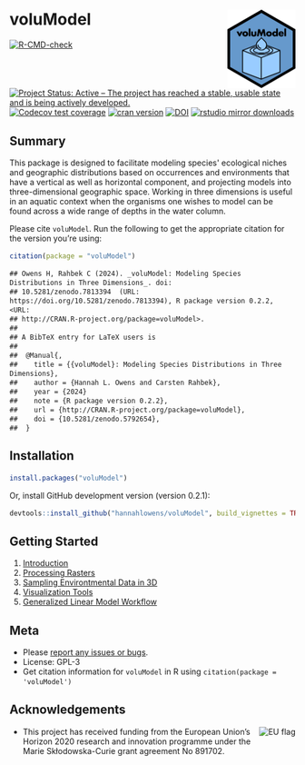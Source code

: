 # voluModel <img src="man/figures/logo.png" align="right" height="138" />

<!-- badges: start -->

[![R-CMD-check](https://github.com/hannahlowens/voluModel/workflows/R-CMD-check/badge.svg)](https://github.com/hannahlowens/voluModel/actions)
[![Project Status: Active – The project has reached a stable, usable state and is being actively developed.](https://www.repostatus.org/badges/latest/active.svg)](https://www.repostatus.org/#active)
[![Codecov test coverage](https://codecov.io/gh/hannahlowens/voluModel/branch/main/graph/badge.svg)](https://codecov.io/gh/hannahlowens/voluModel?branch=main)
[![cran version](https://www.r-pkg.org/badges/version/voluModel)](https://cran.r-project.org/package=voluModel)
[![DOI](https://zenodo.org/badge/DOI/10.5281/zenodo.5792654.svg)](https://doi.org/10.5281/zenodo.5792654)
[![rstudio mirror downloads](https://cranlogs.r-pkg.org/badges/voluModel)](https://github.com/r-hub/cranlogs.app)

<!-- badges: end -->

## Summary

This package is designed to facilitate modeling species' ecological niches
and geographic distributions based on occurrences and environments that 
have a vertical as well as horizontal component, and projecting models into 
three-dimensional geographic space. Working in three dimensions is useful in 
an aquatic context when the organisms one wishes to model can be found across 
a wide range of depths in the water column.

Please cite `voluModel`. Run the following to get the appropriate
citation for the version you’re using:

```r 
citation(package = "voluModel")
```
    ## Owens H, Rahbek C (2024). _voluModel: Modeling Species Distributions in Three Dimensions_. doi:
    ## 10.5281/zenodo.7813394  (URL: https://doi.org/10.5281/zenodo.7813394), R package version 0.2.2, <URL:
    ## http://CRAN.R-project.org/package=voluModel>.
    ##
    ## A BibTeX entry for LaTeX users is
    ##
    ##  @Manual{,
    ##    title = {{voluModel}: Modeling Species Distributions in Three Dimensions},
    ##    author = {Hannah L. Owens and Carsten Rahbek},
    ##    year = {2024}
    ##    note = {R package version 0.2.2},
    ##    url = {http://CRAN.R-project.org/package=voluModel},
    ##    doi = {10.5281/zenodo.5792654},
    ##  }


## Installation


``` r
install.packages("voluModel")
```

Or, install GitHub development version (version 0.2.1):

``` r
devtools::install_github("hannahlowens/voluModel", build_vignettes = TRUE)
```

## Getting Started

1. [Introduction](https://hannahlowens.github.io/voluModel/articles/a_Introduction.html)
2. [Processing Rasters](https://hannahlowens.github.io/voluModel/articles/b_RasterProcessing.html)
3. [Sampling Environtmental Data in 3D](https://hannahlowens.github.io/voluModel/articles/c_DataSampling.html)
4. [Visualization Tools](https://hannahlowens.github.io/voluModel/articles/d_Visualization.html)
5. [Generalized Linear Model Workflow](https://hannahlowens.github.io/voluModel/articles/e_GLMWorkflow.html)

## Meta

-   Please [report any issues or
    bugs](https://github.com/hannahlowens/voluModel/issues).
-   License: GPL-3
-   Get citation information for `voluModel` in R using
    `citation(package = 'voluModel')`
    
## Acknowledgements

<img src="https://en.m.wikipedia.org/wiki/File:Flag_of_Europe.svg" alt="EU flag" align="right" height="100" />

- This project has received funding from the European Union’s Horizon 2020 research and innovation programme under the Marie Skłodowska-Curie grant agreement No 891702. 
